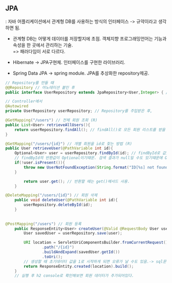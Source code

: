 ## JPA
: 자바 어플리케이션에서 관계형 DB를 사용하는 방식의 인터페이스 -> 규약이라고 생각하면 됨.   

* 관계형 DB는 어떻게 데이터를 저장할지에 초점. 객체지향 프로그래밍언어는 기능과 속성을 한 곳에서 관리하는 기술.   
=> 패러다임이 서로 다르다.    

* Hibernate -> JPA구현체. 인터페이스를 구현한 라이브러리.   
* Spring Data JPA -> spring module. JPA를 추상화한 repository제공.   


```java
// Repository를 만들 때
@@Repository // 어노테이션 붙인 후 
public interface UserRepository extends JpaRepository<User,Integer> { // JpaRepository를 상속받는다. 이때 <>안에 순서대로 기본값, 기본값의 타입을 입력해준다.

// Controller에서
@Autowired
private UserRepository userRepository; // Repository를 주입받은 후,

@GetMapping("/users") // 전체 회원 조회 (R)
public List<User> retrieveAllUsers(){
    return userRepository.findAll(); // findAll()로 모든 회원 리스트를 받을 수 있다.
}

@GetMapping("/users/{id}") // 개별 회원을 id로 찾는 방법 (R)
public User retrieveUser(@PathVariable int id){
    Optional<User> user = userRepository.findById(id); // findById로 값을 받을 때 User를 사용하면 에러. 
    // findById의 반환값이 Optional이기때문. 검색 결과가 null일 수도 있기때문에 Optional로 반환해준다.
    if(!user.isPresent()){
        throw new UserNotFoundException(String.format("ID[%s] not found",id));
    }

        return user.get(); // 반환할 때는 get()메서드 사용.
    }

@DeleteMapping("/users/{id}") // 회원 삭제
    public void deleteUser(@PathVariable int id){
        userRepository.deleteById(id);
    }
    
    
@PostMapping("/users") // 회원 등록
    public ResponseEntity<User> createUser(@Valid @RequestBody User user){
        User savedUser = userRepository.save(user);

        URI location = ServletUriComponentsBuilder.fromCurrentRequest()
                .path("/{id}")
                .buildAndExpand(savedUser.getId())
                .toUri();
        // 생성할 때 초기데이터 값을 1로 시작하게 되면 오류가 날 수도 있음.-> sql문에 90001등 숫자를 입력.
        return ResponseEntity.created(location).build();
    }
    // 실행 후 h2 console로 확인해보면 회원 데이터가 추가되어있다.
```

